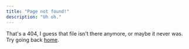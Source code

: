 ```yaml
---
title: "Page not found!"
description: "Uh oh."
---
```


That's a 404, I guess that file isn't there anymore, or maybe it never was. Try going back [home](/).
